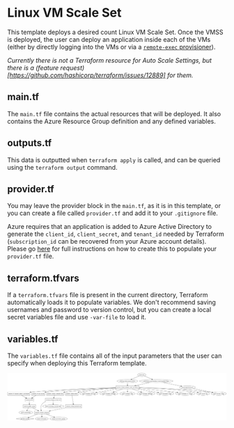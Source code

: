 # Linux VM Scale Set

This template deploys a desired count Linux VM Scale Set. Once the VMSS is deployed, the user can deploy an application inside each of the VMs (either by directly logging into the VMs or via a [`remote-exec` provisioner](https://www.terraform.io/docs/provisioners/remote-exec.html)).

_Currently there is not a Terraform resource for Auto Scale Settings, but there is a (feature request)[https://github.com/hashicorp/terraform/issues/12889] for them._

## main.tf
The `main.tf` file contains the actual resources that will be deployed. It also contains the Azure Resource Group definition and any defined variables.

## outputs.tf
This data is outputted when `terraform apply` is called, and can be queried using the `terraform output` command.

## provider.tf
You may leave the provider block in the `main.tf`, as it is in this template, or you can create a file called `provider.tf` and add it to your `.gitignore` file.

Azure requires that an application is added to Azure Active Directory to generate the `client_id`, `client_secret`, and `tenant_id` needed by Terraform (`subscription_id` can be recovered from your Azure account details). Please go [here](https://www.terraform.io/docs/providers/azurerm/) for full instructions on how to create this to populate your `provider.tf` file.

## terraform.tfvars
If a `terraform.tfvars` file is present in the current directory, Terraform automatically loads it to populate variables. We don't recommend saving usernames and password to version control, but you can create a local secret variables file and use `-var-file` to load it.

## variables.tf
The `variables.tf` file contains all of the input parameters that the user can specify when deploying this Terraform template.

![`terraform graph`](/examples/azure-vmss-ubuntu/graph.png)